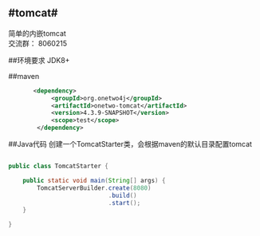 #tomcat#
------
简单的内嵌tomcat   
交流群：  8060215

##环境要求
JDK8+

##maven
```xml
       <dependency>
		    <groupId>org.onetwo4j</groupId>
		    <artifactId>onetwo-tomcat</artifactId>
		    <version>4.3.9-SNAPSHOT</version>
		    <scope>test</scope>
		</dependency>
```

##Java代码
创建一个TomcatStarter类，会根据maven的默认目录配置tomcat
```Java

public class TomcatStarter {

	public static void main(String[] args) {
		TomcatServerBuilder.create(8080)
							.build()
							.start();
	}

}


```
